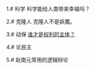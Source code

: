 1.# 科学
科学能给人类带来幸福吗？

2.# 克隆人
克隆人不是妖魔。

3.# 动保
 [谁才是权利的主体？](https://headsalon.org/archives/3347.html)
 
4.# 论民主

5.# 赵南元常用的逻辑辩论
